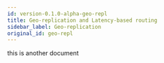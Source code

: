 ```yaml
---
id: version-0.1.0-alpha-geo-repl
title: Geo-replication and Latency-based routing
sidebar_label: Geo-replication
original_id: geo-repl
---
```


this is another document
